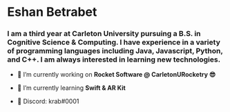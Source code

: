 <h1 align="left">Eshan Betrabet</h1>
<h3 align="left">I am a third year at Carleton University pursuing a B.S. in Cognitive Science & Computing. I have experience in a variety of programming languages including Java, Javascript, Python, and C++. I am always interested in learning new technologies.</h3>

- 🔭 I’m currently working on **Rocket Software @ CarletonURocketry 😎**

- 🌱 I’m currently learning **Swift & AR Kit**

- 💬 Discord: krab#0001
